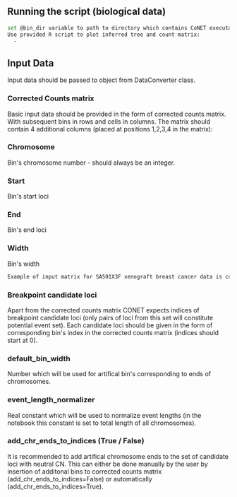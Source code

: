 
## Running the script (biological data)
```bash
set @bin_dir variable to path to directory which contains CoNET executable
Use provided R script to plot inferred tree and count matrix:
  -
```
## Input Data

Input data should be passed to object from DataConverter class. 

### Corrected Counts matrix
Basic input data should be provided in the form of corrected counts matrix. With subsequent bins in rows and cells in columns.
The matrix should contain 4 additional columns (placed at positions 1,2,3,4 in the matrix):

### Chromosome
Bin's chromosome number - should always be an integer.
### Start
Bin's start loci
### End
Bin's end loci
### Width 
Bin's width
```bash
Example of input matrix for SA501X3F xenograft breast cancer data is contained in data/SA501X3F_filtered_corrected_counts.csv
```
### Breakpoint candidate loci
Apart from the corrected counts matrix CONET expects indices of breakpoint candidate loci (only pairs of loci from this set will constitute potential event set).
Each candidate loci should be given in the form of corresponding bin's index in the corrected counts matrix (indices should start at 0).

### default_bin_width
Number which will be used for artifical bin's corresponding to ends of chromosomes.

### event_length_normalizer
Real constant which will be used to normalize event lengths (in the notebook this constant is set to total length of all chromosomes). 

### add_chr_ends_to_indices (True / False)
It is recommended to add artifical chromosome ends to the set of candidate loci with neutral CN. This can either be done manually by the user by insertion of additonal bins to corrected counts matrix (add_chr_ends_to_indices=False) or automatically (add_chr_ends_to_indices=True).
